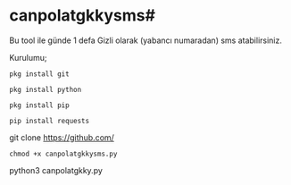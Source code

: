 # canpolatgkkysms#

Bu tool ile günde 1 defa Gizli olarak (yabancı numaradan) sms atabilirsiniz.

Kurulumu;

 `pkg install git`



 `pkg install python`

 

 `pkg install pip`

 

 `pip install requests`

 

git clone https://github.com/



 `chmod +x canpolatgkkysms.py`

 

python3 canpolatgkky.py

